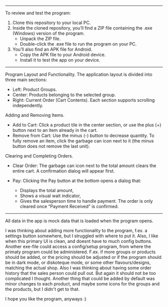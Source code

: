 ***************************

To review and test the program:
1. Clone this repository to your local PC.
2. Inside the cloned repository, you’ll find a ZIP file containing the .exe (Windows) version of the program.
   - Unpack the ZIP file.
   - Double-click the .exe file to run the program on your PC.
3. You’ll also find an APK file for Android.
   - Copy the APK file to your Android device.
   - Install it to test the app on your device.

***************************

Program Layout and Functionality.
The application layout is divided into three main sections:
- Left: Product Groups.
- Center: Products belonging to the selected group.
- Right: Current Order (Cart Contents).
Each section supports scrolling independently.

Adding and Removing Items.
- Add to Cart: 
Click a product tile in the center section, 
or use the plus (+) button next to an item already in the cart.
- Remove from Cart:
Use the minus (-) button to decrease quantity.
To fully remove an item, click the garbage can icon 
next to it (the minus button does not remove the last unit).

Clearing and Completing Orders.
- Clear Order:
The garbage can icon next to the total amount clears the entire cart. A confirmation dialog will appear first.

- Pay:
Clicking the Pay button at the bottom opens a dialog that:
    - Displays the total amount,
    - Shows a visual wait indicator,
    - Gives the salesperson time to handle payment. The order is only cleared once “Payment Received” is confirmed.

************************

All data in the app is mock data that is loaded when the
program opens.

I was thinking about adding more functionality to the
program, f.ex. a settings button somewhere, but I struggled
with where to put it. Also, I like when this primary UI is
clean, and doesnt have to much config buttons.
Another exe-file could access a config/setup program,
from where the primaty program could be administered.
F.ex. if more groups or products should be added, or the pricing
should be adjusted or if the program should be in dark mode,
or diskoteque mode, or some other flavours/designs, matching the
actual shop.
Also I was thinking about having some order history that
the sales person could pull out. But again it should not be
too complicated I thought.
Another thing that could be added by default was minor changes
to each product, and maybe some icons for the groups and the
products, but I didn't get to that.

I hope you like the program, anyways :)




